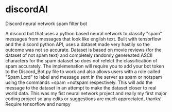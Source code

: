 # discordAI
Discord neural network spam filter bot

A discord bot that uses a python based neural network to classify "spam" messages from messages that look like english text.
Built with tensorflow and the discord python API, uses a dataset made very hastily so the outcome was not so accurate.
Dataset is based on movie reviews (for the dataset of not spam text) and completely randomly genereated ASCII characters
for the spam dataset so does not refelct the classification of spam accurately.
The implemenation will require you to add your bot token to the Discord_Bot.py file to work and also allows users with a role called
"Spam Lord" to label and message sent in the server as spam or notspam using the commands =spam =notspam respectively. This will add
the message to the dataset in an attempt to make the dataset closer to real world data.
This was my fist neural network project and really my first major coding project so any edits or suggestions are much appreciated, thanks!
 Require tensorflow and numpy
